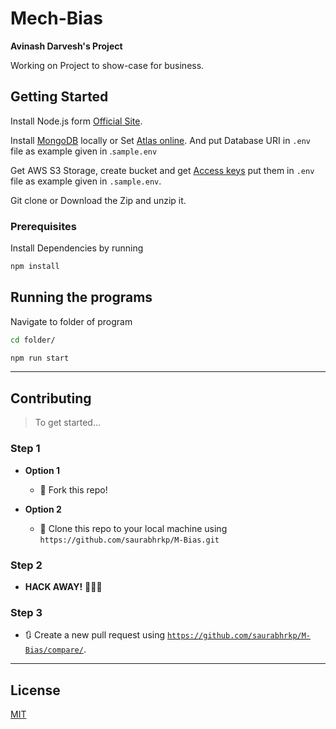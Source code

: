 # Mech-Bias

**Avinash Darvesh's Project**

Working on Project to show-case for business.

## Getting Started

Install Node.js form [Official Site](https://nodejs.org/en/download/).

Install [MongoDB](https://www.mongodb.com/) locally or Set [Atlas online](https://www.mongodb.com/cloud/atlas/signup). And put Database URI in `.env` file as example given in .`sample.env`

Get AWS S3 Storage, create bucket and get [Access keys](https://console.aws.amazon.com/iam/home?region=ap-south-1#/security_credentials) put them in `.env` file as example given in `.sample.env`.

Git clone or Download the Zip and unzip it.

### Prerequisites

Install Dependencies by running

```bash
npm install
```

## Running the programs

Navigate to folder of program

```bash
cd folder/

npm run start
```
---

## Contributing

> To get started...

### Step 1

- **Option 1**
    - 🍴 Fork this repo!

- **Option 2**
    - 👯 Clone this repo to your local machine using `https://github.com/saurabhrkp/M-Bias.git`

### Step 2

- **HACK AWAY!** 🔨🔨🔨

### Step 3

- 🔃 Create a new pull request using <a href="https://github.com/saurabhrkp/M-Bias/compare/" target="_blank">`https://github.com/saurabhrkp/M-Bias/compare/`</a>.

---

## License
[MIT](https://choosealicense.com/licenses/mit/)